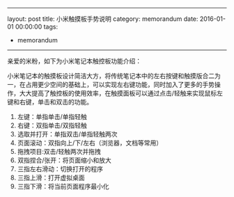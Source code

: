 
---
layout: post
title: 小米触摸板手势说明
category: memorandum
date: 2016-01-01 00:00:00
tags:
- memorandum
---


亲爱的米粉，如下为小米笔记本触控板功能介绍： 

小米笔记本的触摸板设计简洁大方，将传统笔记本中的左右按键和触摸版合二为一，在占用更少空间的基础上，可以实现左右键功能，同时加入了更多的手势操作，大大提高了触控板的使用效率，在触摸面板可以通过点击/轻触来实现鼠标左键和右键，单击和双击的功能。

1. 左键：单指单击/单指轻触 
2. 右键：双指单击/双指轻触 
3. 选取并打开：单指双击/单指轻触两次 
4. 页面滚动：双指向上/下/左右（浏览器，文档等常用） 
5. 拖拽项目:双击/轻触两次并拖拽 
6. 双指捏合/张开：将页面缩小和放大 
7. 三指左右滑动：切换打开的程序 
8. 三指上滑：打开虚拟桌面
9. 三指下滑：将当前页面程序最小化 

